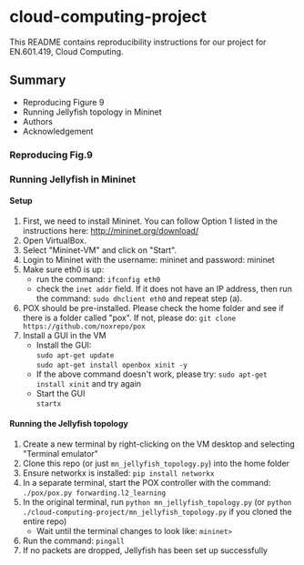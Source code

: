 # cloud-computing-project

This README contains reproducibility instructions for our project for EN.601.419, Cloud Computing.

## Summary
* Reproducing Figure 9
* Running Jellyfish topology in Mininet
* Authors
* Acknowledgement 
  
### Reproducing Fig.9

### Running Jellyfish in Mininet

#### Setup
1. First, we need to install Mininet. You can follow Option 1 listed in the instructions here: http://mininet.org/download/
2. Open VirtualBox.
3. Select "Mininet-VM" and click on "Start".
4. Login to Mininet with the username: mininet and password: mininet
5. Make sure eth0 is up:
   - run the command: `ifconfig eth0`
   - check the `inet addr` field. If it does not have an IP address, then run the command: `sudo dhclient eth0` and repeat step (a).
6. POX should be pre-installed. Please check the home folder and see if there is a folder called "pox". If not, please do: `git clone https://github.com/noxrepo/pox`
7. Install a GUI in the VM
   - Install the GUI:  
    `sudo apt-get update`  
    `sudo apt-get install openbox xinit -y`
   - If the above command doesn't work, please try: `sudo apt-get install xinit` and try again
   - Start the GUI  
     `startx`

#### Running the Jellyfish topology
1. Create a new terminal by right-clicking on the VM desktop and selecting "Terminal emulator"
2. Clone this repo (or just `mn_jellyfish_topology.py`) into the home folder
3. Ensure networkx is installed: `pip install networkx`
4. In a separate terminal, start the POX controller with the command:  
   `./pox/pox.py forwarding.l2_learning`
5. In the original terminal, run `python mn_jellyfish_topology.py` (or `python ./cloud-computing-project/mn_jellyfish_topology.py` if you cloned the entire repo)
   - Wait until the terminal changes to look like: `mininet>`
6. Run the command: `pingall`
7. If no packets are dropped, Jellyfish has been set up successfully